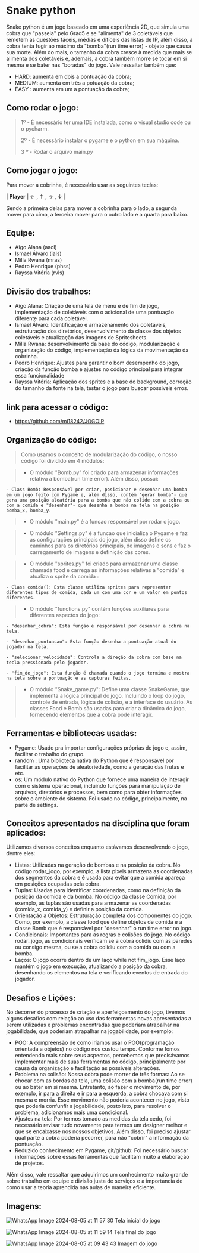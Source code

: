 # Snake python

Snake python é um jogo baseado em uma experiência 2D, que simula uma cobra que "passeia" pelo Grad5 e se "alimenta" de 3 coletáveis que remetem as questões fáceis, médias e difíceis das listas de IP, além disso, a cobra tenta fugir ao máximo da "bomba"(run time error) - objeto que causa sua morte. Além do mais, o tamanho da cobra cresce à medida que mais se alimenta dos coletáveis e, ademais, a cobra também morre se tocar em si mesma e se bater nas "boradas" do jogo. Vale ressaltar também que:
- HARD: aumenta em dois a pontuação da cobra;
- MEDIUM: aumenta em três a potuação da cobra;
- EASY : aumenta em um a pontuação da cobra;

## Como rodar o jogo:
> 1º - É necessário ter uma IDE instalada, como o visual studio code ou o pycharm.
> >
> 2º - É necessário instalar o pygame e o python em sua máquina.
> >
> 3 º - Rodar o arquivo main.py

## Como jogar o jogo:
Para mover a cobrinha, é necessário usar as seguintes teclas:

   |  **Player** | &#8592; , &#8593; , &#8594; , &#8595;  |

Sendo a primeira delas para mover a cobrinha para o lado, a segunda mover para cima, a terceira mover para o outro lado e a quarta para baixo.

## Equipe:
- Aigo Alana (aacl)
- Ismael Álvaro (ials)
- Milla Rwana (mras)
- Pedro Henrique (phss)
- Rayssa Vitória (rvls)

## Divisão dos trabalhos:
- Aigo Alana: Criação de uma tela de menu e de fim de jogo, implementação de coletáveis com o adicional de uma pontuação diferente para cada coletável.
- Ismael Álvaro: Identificação e armazenamento dos coletáveis, estruturação dos diretórios, desenvolvimento da classe dos objetos coletáveis e atualização das imagens de Spritesheets.
- Milla Rwana: desenvolvimento da base do código, modularização e organização do código, implementação da lógica da movimentação da cobrinha.
- Pedro Henrique: Ajustes para garantir o bom desempenho do jogo, criação da função bomba e ajustes no código principal para integrar essa funcionalidade
- Rayssa Vitória: Aplicação dos sprites e a base do background, correção do tamanho da fonte na tela, testar o jogo para buscar possíveis erros.

## link para acessar o código:
- https://github.com/mi18242/JOGOIP

## Organização do código:
> Como usamos o conceito de modularização do código, o nosso código foi dividido em 4 módulos:

> - O módulo "Bomb.py" foi criado para armazenar informações relativa a bomba(run time error). Além disso, possui:
  
    - Class Bomb: Responsável por criar, posicionar e desenhar uma bomba em um jogo feito com Pygame e, além disso, contém "gerar bomba"- que gera uma posição aleatória para a bomba que não colide com a cobra ou com a comida e "desenhar"- que desenha a bomba na tela na posição bomba_x, bomba_y.

> - O módulo "main.py" é a funcao responsável por rodar o jogo.

> - O módulo "Settings.py" é a funcao que inicializa o Pygame e faz as configurações principais do jogo, além disso define os caminhos para os diretórios principais, de imagens e sons e faz o carregamento de imagens e definição das cores.

> - O módulo "sprites.py" foi criado para armazenar uma classe chamada food e carrega as informações relativas a "comida" e atualiza o sprite da comida :

    - Class comida(): Esta classe utiliza sprites para representar diferentes tipos de comida, cada um com uma cor e um valor em pontos diferentes.

> - O módulo "functions.py" contém funções auxiliares para diferentes aspectos do jogo:

    - "desenhar_cobra": Esta função é responsável por desenhar a cobra na tela.
    
    - "desenhar_pontuacao": Esta função desenha a pontuação atual do jogador na tela.
    
    - "selecionar_velocidade": Controla a direção da cobra com base na tecla pressionada pelo jogador.
    
    - "fim_de_jogo": Esta função é chamada quando o jogo termina e mostra na tela sobre a pontuação e as capturas feitas.

> -  O módulo "Snake_game.py":  Define uma classe SnakeGame, que implementa a lógica principal do jogo. Incluindo o loop do jogo, controle de entrada, lógica de colisão, e a interface do usuário. As classes Food e Bomb são usadas para criar a dinâmica do jogo, fornecendo elementos que a cobra pode interagir. 

    

## Ferramentas e bibliotecas usadas:

- Pygame: Usado pra importar configurações próprias de jogo e, assim, facilitar o trabalho do grupo.
- random : Uma biblioteca nativa do Python que é responsável por facilitar as operações de aleatoriedade, como a geração das frutas e etc.
- os: Um módulo nativo do Python que fornece uma maneira de interagir com o sistema operacional, incluindo funções para manipulação de arquivos, diretórios e processos, bem como para obter informações sobre o ambiente do sistema. Foi usado no código, principalmente, na parte de settings.

## Conceitos apresentados na disciplina que foram aplicados:
  Utilizamos diversos conceitos enquanto estávamos desenvolvendo o jogo, dentre eles:

- Listas: Utilizadas na geração de bombas e na posição da cobra. No código rodar_jogo, por exemplo, a lista pixels armazena as coordenadas dos segmentos da cobra e é usada para evitar que a comida apareça em posições ocupadas pela cobra.
- Tuplas: Usadas para identificar coordenadas, como na definição da posição da comida e da bomba. No código da classe Comida, por exemplo, as tuplas são usadas para armazenar as coordenadas (comida_x, comida_y) e definir a posição da comida.
- Orientação a Objetos: Estruturação completa dos componentes do jogo. Como, por exemplo, a classe food que define objetos de comida e a classe Bomb que é responsável por "desenhar" o run time error no jogo. 
- Condicionais: Importantes para as regras e colisões do jogo. No código rodar_jogo, as condicionais verificam se a cobra colidiu com as paredes ou consigo mesma, ou se a cobra colidiu com a comida ou com a bomba.
- Laços: O jogo ocorre dentro de um laço while not fim_jogo. Esse laço mantém o jogo em execução, atualizando a posição da cobra, desenhando os elementos na tela e verificando eventos de entrada do jogador.

## Desafios e Lições:
No decorrer do processo de criação e aperfeiçoamento do jogo, tivemos alguns desafios com relação ao uso das ferramentas novas apresentadas a serem utilizadas e problemas encontradas que poderiam atrapalhar na jogabilidade, que poderiam atrapalhar na jogabilidade, por exemplo:

- POO: A compreensão de como iríamos usar o POO(programação orientada a objetos) no código nos custou tempo. Conforme fomos entendendo mais sobre seus aspectos, percebemos que precisávamos implementar mais de suas ferramentas no código, principalmente por causa da organização e facilitação as possíveis alterações.
- Problema na colisão: Nossa cobra pode morrer de três formas: Ao se chocar com as bordas da tela, uma colisão com a bomba(run time error) ou ao bater em si mesma. Entretanto, ao fazer o movimento de, por exemplo, ir para a direita e ir para a esquerda, a cobra chocava com si mesma e morria. Esse movimento não poderia acontecer no jogo, visto que poderia confunfir a jogabilidade, posto isto, para resolver o problema, adicionamos mais uma condicional.
- Ajustes na tela: Por termos tomado as medidas da tela cedo, foi necessário revisar tudo novamente para termos um designer melhor e que se encaixasse nos nossos objetivos. Além disso, foi preciso ajustar qual parte a cobra poderia pecorrer, para não "cobrir" a informação da pontuação.
- Reduzido conhecimento em Pygame, git/github: Foi necessário buscar informações sobre essas ferramentas que facilitam muito a elaboração de projetos.
   
Além disso, vale ressaltar que adquirimos um conhecimento muito grande sobre trabalho em equipe e divisão justa de serviços e a importancia de como usar a teoria aprendida nas aulas de maneira eficiente.

## Imagens:
![WhatsApp Image 2024-08-05 at 11 57 30](https://github.com/user-attachments/assets/7162f251-51a6-4bfd-b027-a96fac5daeb8)
Tela inicial do jogo

![WhatsApp Image 2024-08-05 at 11 59 14](https://github.com/user-attachments/assets/139d0fef-1864-4934-970a-cf6aaf9a4464)
Tela final do jogo

![WhatsApp Image 2024-08-05 at 09 43 43](https://github.com/user-attachments/assets/d5140bc6-86b9-419f-bf21-3bbf5c861582)
Imagem do jogo











    



    















